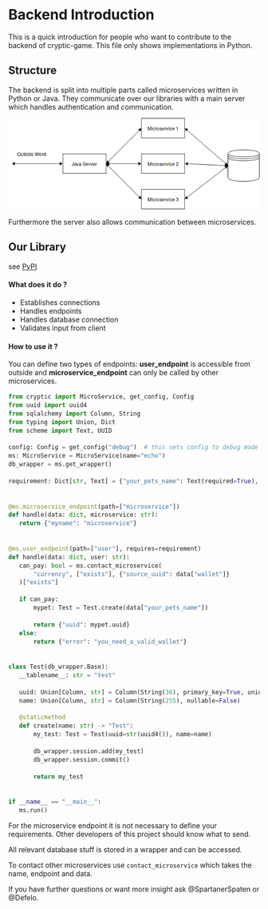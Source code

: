 # Backend Introduction

This is a quick introduction for people who want to contribute to the backend of cryptic-game. This file only shows implementations in Python.

## Structure

The backend is split into multiple parts called microservices written in Python or Java. They communicate over our libraries with a main server which handles authentication and communication. 

![](./img/struct.png)

Furthermore the server also allows communication between microservices.

## Our Library

see [PyPI](https://pypi.org/project/cryptic-game/)

#### What does it do ?

 - Establishes connections
 - Handles endpoints
 - Handles database connection
 - Validates input from client
 
#### How to use it ?
 
 You can define two types of endpoints: **user_endpoint** is accessible from outside and **microservice_endpoint** can only be called by other microservices.  
 
 
 ```python
from cryptic import MicroService, get_config, Config
from uuid import uuid4
from sqlalchemy import Column, String
from typing import Union, Dict
from scheme import Text, UUID

config: Config = get_config("debug")  # this sets config to debug mode
ms: MicroService = MicroService(name="echo")
db_wrapper = ms.get_wrapper()

requirement: Dict[str, Text] = {"your_pets_name": Text(required=True), "wallet": UUID()}


@ms.microservice_endpoint(path=["microservice"])
def handle(data: dict, microservice: str):
    return {"myname": "microservice"}


@ms.user_endpoint(path=["user"], requires=requirement)
def handle(data: dict, user: str):
    can_pay: bool = ms.contact_microservice(
        "currency", ["exists"], {"source_uuid": data["wallet"]}
    )["exists"]

    if can_pay:
        mypet: Test = Test.create(data["your_pets_name"])

        return {"uuid": mypet.uuid}
    else:
        return {"error": "you_need_a_valid_wallet"}


class Test(db_wrapper.Base):
    __tablename__: str = "test"

    uuid: Union[Column, str] = Column(String(36), primary_key=True, unique=True)
    name: Union[Column, str] = Column(String(255), nullable=False)

    @staticmethod
    def create(name: str) -> "Test":
        my_test: Test = Test(uuid=str(uuid4()), name=name)

        db_wrapper.session.add(my_test)
        db_wrapper.session.commit()

        return my_test


if __name__ == "__main__":
    ms.run()
```

For the microservice endpoint it is not necessary to define your requirements. Other developers of this project should know 
what to send.

All relevant database stuff is stored in a wrapper and can be accessed.

To contact other microservices use `contact_microservice` which takes the name, endpoint and data.

If you have further questions or want more insight ask @SpartanerSpaten or @Defelo.
